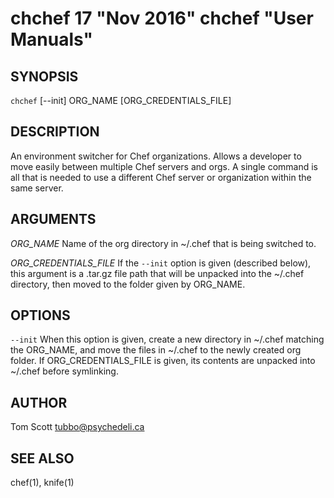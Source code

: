 # chchef 17 "Nov 2016" chchef "User Manuals"

## SYNOPSIS

`chchef` [--init] ORG_NAME [ORG_CREDENTIALS_FILE]

## DESCRIPTION

An environment switcher for Chef organizations. Allows a developer to
move easily between multiple Chef servers and orgs. A single command is
all that is needed to use a different Chef server or organization within
the same server.

## ARGUMENTS

*ORG_NAME*
          Name of the org directory in ~/.chef that is being switched
          to.

*ORG_CREDENTIALS_FILE*
          If the `--init` option is given (described below), this
          argument is a .tar.gz file path that will be unpacked into the
          ~/.chef directory, then moved to the folder given by ORG_NAME.

## OPTIONS

`--init`
          When this option is given, create a new directory in ~/.chef
          matching the ORG_NAME, and move the files in ~/.chef to the
          newly created org folder. If ORG_CREDENTIALS_FILE is given,
          its contents are unpacked into ~/.chef before symlinking.

## AUTHOR

Tom Scott <tubbo@psychedeli.ca>

## SEE ALSO

chef(1), knife(1)
